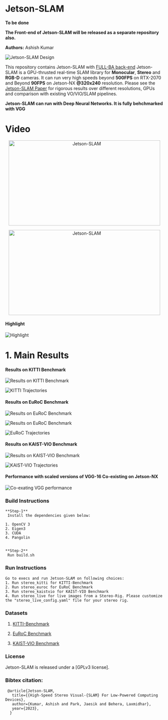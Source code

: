 # Jetson-SLAM
**To be done**

**The Front-end of Jetson-SLAM will be released as a separate repository also.**

**Authors:** Ashish Kumar

![Jetson-SLAM Design](/assets/img/jetson-slam.png "Jetson-SLAM")

This repository contains Jetson-SLAM with [FULL-BA back-end](https://128.84.21.199/pdf/1610.06475.pdf)
Jetson-SLAM is a GPU-thrusted real-time SLAM library for **Monocular**, **Stereo** and **RGB-D** cameras. It can run very high speeds beyond **500FPS** on RTX-2070 and Beyond **90FPS** on Jetson-NX **@320x240** resolution. Please see the [Jetson-SLAM Paper](https://drive.google.com/file/d/1KagYH0YVSDOeBwv4oHyKrmndOF7Sc_TV/view?usp=drive_link) for rigorous results over different resolutions, GPUs and comparison with existing VO/VIO/SLAM pipelines.

**Jetson-SLAM can run with Deep Neural Networks. It is fully behchmarked with VGG**

# Video
<p align="center">
<a href="https://drive.google.com/file/d/16FN0FKy76R6MBdu44WzHyH3KstruOeJT/view?usp=drive_link" target="_blank" ><img align="center" src="/assets/img/video_thumbnail.png" 
alt="Jetson-SLAM" width="483" height="271" border="0" /></a>
</p>

<div>
<p align="center">
<img align="center" src="/assets/gif/kaistvio_circle.gif" 
alt="Jetson-SLAM" width="483" height="271" border="0" />
</p>


#### Highlight
![Highlight](/assets/img/fig1.png)

# 1. Main Results

#### Results on KITTI Benchmark
![Results on KITTI Benchmark](/assets/img/kitti_plot.png)

![KITTI Trajectories](/assets/img/kitti_traj.png)


#### Results on EuRoC Benchmark
![Results on EuRoC Benchmark](/assets/img/euroc_plot.png)

![Results on EuRoC Benchmark](/assets/img/euroc_table.png)

![EuRoC Trajectories](/assets/img/euroc_traj.png)


#### Results on KAIST-VIO Benchmark
![Results on KAIST-VIO Benchmark](/assets/img/kaistvio_table.png)

![KAIST-VIO Trajectories](/assets/img/kaistvio_traj.png)

#### Performance with scaled versions of VGG-16 Co-existing on Jetson-NX
![Co-exating VGG performance](/assets/img/vgg.png)


### Build Instructions

	**Step-1**
	 Install the dependencies given below:

	1. OpenCV 3
	2. Eigen3
	3. CUDA
	4. Pangolin


	**Step-2**
	 Run build.sh

### Run Instructions

	Go to execs and run Jetson-SLAM on following choices:
	1. Run stereo_kitti for KITTI-Benchmark
	2. Run stereo_euroc for EuRoC Benchmark
	3. Run stereo_kaistvio for KAIST-VIO Benchmark
	4. Run stereo_live for live images from a Stereo-Rig. Please customize the "stereo_live_config.yaml" file for your stereo rig.
	

### Datasets 
1. [KITTI-Benchmark](https://github.com/zinuok/VINS-MONO)

2. [EuRoC Benchmark](https://projects.asl.ethz.ch/datasets/doku.php?id=kmavvisualinertialdatasets)

3. [KAIST-VIO Benchmark](https://github.com/url-kaist/kaistviodataset)


### License

Jetson-SLAM is released under a [GPLv3 license].

### Bibtex citation:

     @article{Jetson-SLAM,
       title={{High-Speed Stereo Visual-{SLAM} For Low-Powered Computing Devices},
       author={Kumar, Ashish and Park, Jaesik and Behera, Laxmidhar},
       year={2023},
      }

